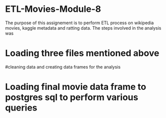 # ETL-Movies-Module-8
The purpose of this assignement is to perform ETL process on wikipedia movies, kaggle metadata and ratting data. The steps involved in the analysis was
# Loading three files mentioned above
#cleaning data and creating data frames for the analysis
# Loading final movie data frame to postgres sql to perform various queries

